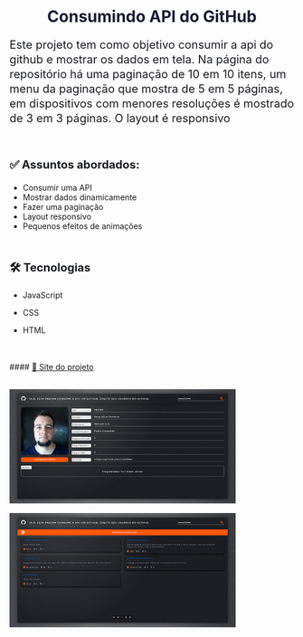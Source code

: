 # <center style="color:#1b1c31;"> Consumindo API do GitHub </center>

<p style="color:#1b1c21;font-size:20px;line-height:1.3"> Este projeto tem como objetivo consumir a api do github e mostrar os dados em tela. Na página do repositório há uma paginação de 10 em 10 itens, um menu da paginação que mostra de 5 em 5 páginas, em dispositivos com menores resoluções é mostrado de 3 em 3 páginas. O layout é responsivo</p>
<br>

 <p style="color:#1b1c21;font-size:20px;font-weight:bold">✅ Assuntos abordados:</p>

* Consumir uma API
* Mostrar dados dinamicamente
* Fazer uma paginação
* Layout responsivo
* Pequenos efeitos de animações
<br>
<p style="color:#1b1c21;font-size:20px;font-weight:bold"> 🛠 Tecnologias </p>

* JavaScript

* CSS

* HTML

<br>
<br>
#### <a href="https://rene3dm.github.io/ConsumindoApi/">🔗 Site do projeto</a>
<br>
<br>
<p><img src="./readme/img01.jpg" width=400></p>
<p><img src="./readme/img02.jpg" width=400></p>


